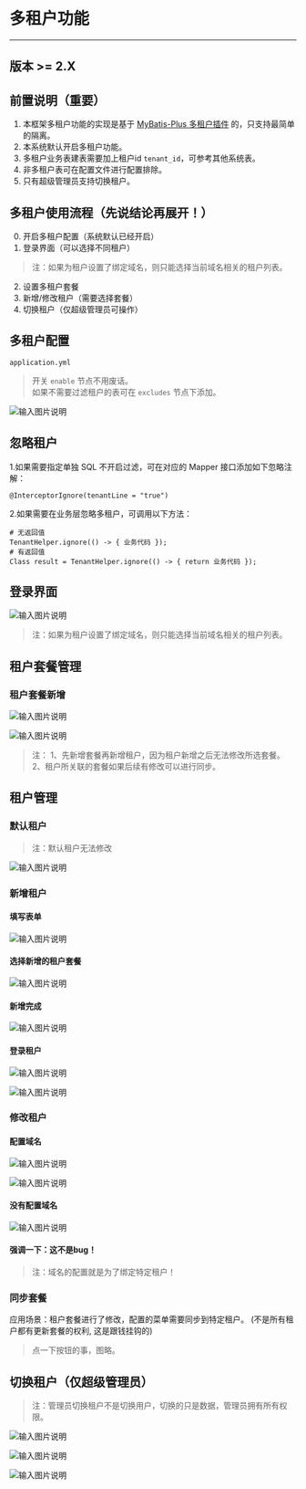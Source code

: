 # 多租户功能
- - -
## 版本 >= 2.X

## 前置说明（重要）
1. 本框架多租户功能的实现是基于 [MyBatis-Plus 多租户插件](https://baomidou.com/pages/aef2f2/#tenantlineinnerinterceptor) 的，只支持最简单的隔离。
2. 本系统默认开启多租户功能。
3. 多租户业务表建表需要加上租户id `tenant_id`，可参考其他系统表。
4. 非多租户表可在配置文件进行配置排除。
5. 只有超级管理员支持切换租户。

## 多租户使用流程（先说结论再展开！）
0. 开启多租户配置（系统默认已经开启）
1. 登录界面（可以选择不同租户）
> 注：如果为租户设置了绑定域名，则只能选择当前域名相关的租户列表。
2. 设置多租户套餐
3. 新增/修改租户（需要选择套餐）
4. 切换租户（仅超级管理员可操作）

## 多租户配置
`application.yml`<br>

> 开关 `enable` 节点不用废话。 <br>
> 如果不需要过滤租户的表可在 `excludes` 节点下添加。

![输入图片说明](https://foruda.gitee.com/images/1680168468127690787/2cd3279e_4959041.png "屏幕截图")

## 忽略租户

1.如果需要指定单独 SQL 不开启过滤，可在对应的 Mapper 接口添加如下忽略注解：
```
@InterceptorIgnore(tenantLine = "true")
```

2.如果需要在业务层忽略多租户，可调用以下方法：
```
# 无返回值
TenantHelper.ignore(() -> { 业务代码 });
# 有返回值
Class result = TenantHelper.ignore(() -> { return 业务代码 });
```

## 登录界面

![输入图片说明](https://foruda.gitee.com/images/1680173982933030545/bca146d7_4959041.png "屏幕截图")

> 注：如果为租户设置了绑定域名，则只能选择当前域名相关的租户列表。

## 租户套餐管理
### 租户套餐新增
![输入图片说明](https://foruda.gitee.com/images/1680174317475230288/352957a1_4959041.png "屏幕截图")

![输入图片说明](https://foruda.gitee.com/images/1680174602877523112/fc194f17_4959041.png "屏幕截图")

> 注：
> 1、先新增套餐再新增租户，因为租户新增之后无法修改所选套餐。
> 2、租户所关联的套餐如果后续有修改可以进行同步。


## 租户管理
### 默认租户
> 注：默认租户无法修改

![输入图片说明](https://foruda.gitee.com/images/1680174738913576400/b6aca11a_4959041.png "屏幕截图")

### 新增租户
#### 填写表单
![输入图片说明](https://foruda.gitee.com/images/1680174945220618443/f7181b51_4959041.png "屏幕截图")

#### 选择新增的租户套餐
![输入图片说明](https://foruda.gitee.com/images/1680174991869792688/0dbaadd6_4959041.png "屏幕截图")

#### 新增完成
![输入图片说明](https://foruda.gitee.com/images/1680175033853525725/42e64b4d_4959041.png "屏幕截图")

#### 登录租户
![输入图片说明](https://foruda.gitee.com/images/1680176145378931134/e05f347e_4959041.png "屏幕截图")

![输入图片说明](https://foruda.gitee.com/images/1680176208161104366/44a935f1_4959041.png "屏幕截图")

### 修改租户
#### 配置域名
![输入图片说明](https://foruda.gitee.com/images/1680175251192690133/141fa6a6_4959041.png "屏幕截图")

![输入图片说明](https://foruda.gitee.com/images/1680175431036971650/db522d39_4959041.png "屏幕截图")

#### 没有配置域名
![输入图片说明](https://foruda.gitee.com/images/1680175541165540240/95e211f7_4959041.png "屏幕截图")

#### 强调一下：这不是bug！
> 注：域名的配置就是为了绑定特定租户！

### 同步套餐
应用场景：租户套餐进行了修改，配置的菜单需要同步到特定租户。
(不是所有租户都有更新套餐的权利, 这是跟钱挂钩的)

> 点一下按钮的事，图略。

## 切换租户（仅超级管理员）
> 注：管理员切换租户不是切换用户，切换的只是数据，管理员拥有所有权限。

![输入图片说明](https://foruda.gitee.com/images/1680176324802967804/5c5d6fc3_4959041.png "屏幕截图")

![输入图片说明](https://foruda.gitee.com/images/1680176431031189788/0c3f924c_4959041.png "屏幕截图")

![输入图片说明](https://foruda.gitee.com/images/1680176496555243569/624ec677_4959041.png "屏幕截图")

